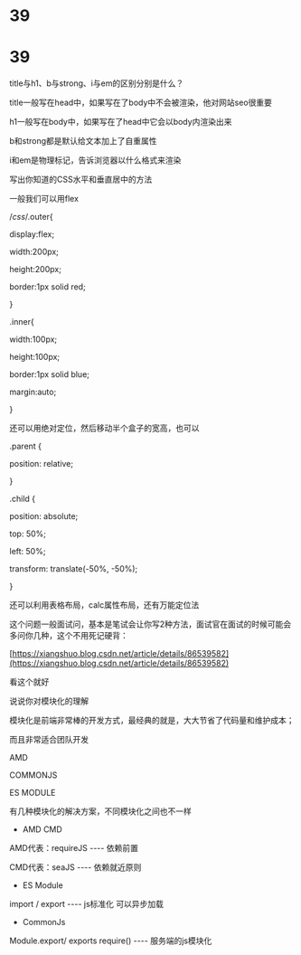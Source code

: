 # 39

# 39

title与h1、b与strong、i与em的区别分别是什么？

title一般写在head中，如果写在了body中不会被渲染，他对网站seo很重要

h1一般写在body中，如果写在了head中它会以body内渲染出来

b和strong都是默认给文本加上了自重属性

i和em是物理标记，告诉浏览器以什么格式来渲染

写出你知道的CSS水平和垂直居中的方法

一般我们可以用flex

<div class="outer">

<div class="inner"></div>

</div>

/*css*/.outer{

display:flex;

width:200px;

height:200px;

border:1px solid red;

}

.inner{

width:100px;

height:100px;

border:1px solid blue;

margin:auto;

}

还可以用绝对定位，然后移动半个盒子的宽高，也可以

.parent {

position: relative;

}

.child {

position: absolute;

top: 50%;

left: 50%;

transform: translate(-50%, -50%);

}

还可以利用表格布局，calc属性布局，还有万能定位法

这个问题一般面试问，基本是笔试会让你写2种方法，面试官在面试的时候可能会多问你几种，这个不用死记硬背：

[https://xiangshuo.blog.csdn.net/article/details/86539582](https://xiangshuo.blog.csdn.net/article/details/86539582)

看这个就好

说说你对模块化的理解

模块化是前端非常棒的开发方式，最经典的就是，大大节省了代码量和维护成本；

而且非常适合团队开发

AMD

COMMONJS

ES MODULE

有几种模块化的解决方案，不同模块化之间也不一样

* AMD CMD

AMD代表：requireJS ---- 依赖前置

CMD代表：seaJS ---- 依赖就近原则

* ES Module

import / export ---- js标准化 可以异步加载

* CommonJs

Module.export/ exports require() ---- 服务端的js模块化
